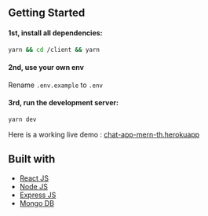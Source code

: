 ## Getting Started

#### 1st, install all dependencies:

```bash
yarn && cd /client && yarn
```

#### 2nd, use your own env

Rename `.env.example` to `.env`

#### 3rd, run the development server:

```bash
yarn dev
```

Here is a working live demo :  [chat-app-mern-th.herokuapp](https://chat-app-mern-th.herokuapp.com/)

## Built with 

- [React JS](https://reactjs.org/)
- [Node JS](https://nodejs.org/) 
- [Express JS](https://expressjs.com/)
- [Mongo DB](https://www.mongodb.com/)
